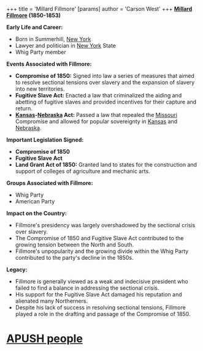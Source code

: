 +++
 title = 'Millard Fillmore'
[params]
	author = 'Carson West'
+++
**[Millard Fillmore](./../millard-fillmore/) (1850-1853)**

**Early Life and Career:**

* Born in Summerhill, [New York](./../new-york/)
* Lawyer and politician in [New York](./../new-york/) State
* Whig Party member

**Events Associated with Fillmore:**

* **Compromise of 1850:** Signed into law a series of measures that aimed to resolve sectional tensions over slavery and the expansion of slavery into new territories.
* **Fugitive Slave Act:** Enacted a law that criminalized the aiding and abetting of fugitive slaves and provided incentives for their capture and return.
* **[Kansas](./../kansas/)-[Nebraska](./../nebraska/) Act:** Passed a law that repealed the [Missouri](./../missouri/) Compromise and allowed for popular sovereignty in [Kansas](./../kansas/) and [Nebraska](./../nebraska/).

**Important Legislation Signed:**

* **Compromise of 1850**
* **Fugitive Slave Act**
* **Land Grant Act of 1850:** Granted land to states for the construction and support of colleges of agriculture and mechanic arts.

**Groups Associated with Fillmore:**

* Whig Party
* American Party

**Impact on the Country:**

* Fillmore's presidency was largely overshadowed by the sectional crisis over slavery.
* The Compromise of 1850 and Fugitive Slave Act contributed to the growing tension between the North and South.
* Fillmore's unpopularity and the growing divide within the Whig Party contributed to the party's decline in the 1850s.

**Legacy:**

* Fillmore is generally viewed as a weak and indecisive president who failed to find a balance in addressing the sectional crisis.
* His support for the Fugitive Slave Act damaged his reputation and alienated many Northerners.
* Despite his lack of success in resolving sectional tensions, Fillmore played a role in the drafting and passage of the Compromise of 1850.
# [APUSH people](./../apush-people/)